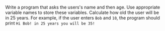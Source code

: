 Write a program that asks the users's name and then age. Use appropriate variable names to store these variables. Calculate how old the user will be in 25 years. For example, if the user enters `Bob` and `10`, the program should print `Hi Bob! in 25 years you will be 35!`
